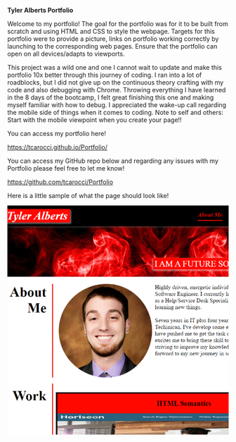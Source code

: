 <strong>Tyler Alberts Portfolio</strong>

Welcome to my portfolio! The goal for the portfolio was for it to be built from scratch and using HTML and CSS to style the webpage. Targets for this portfolio were to provide a picture, links on portfolio working correctly by launching to the corresponding web pages. Ensure that the portfolio can open on all devices/adapts to viewports. 

This project was a wild one and one I cannot wait to update and make this portfolio 10x better through this journey of coding. I ran into a lot of roadblocks, but I did not give up on the continuous theory crafting with my code and also debugging with Chrome. Throwing everything I have learned in the 8 days of the bootcamp, I felt great finishing this one and making myself familiar with how to debug. I appreciated the wake-up call regarding the mobile side of things when it comes to coding. Note to self and others: Start with the mobile viewpoint when you create your page!! 

You can access my portfolio here! 

https://tcarocci.github.io/Portfolio/ 

You can access my GitHub repo below and regarding any issues with my Portfolio please feel free to let me know! 

https://github.com/tcarocci/Portfolio 

Here is a little sample of what the page should look like!  

![Portfolio](./assets/images/screenshot.png)


